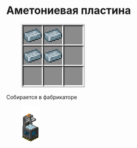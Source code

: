# Аметониевая пластина

<figure><img src="../../../.gitbook/assets/amethonium_plate_recipe.png" alt=""><figcaption></figcaption></figure>

Собирается в фабрикаторе

<figure><img src="../../../.gitbook/assets/fabricator_displayitem.png" alt=""><figcaption></figcaption></figure>
